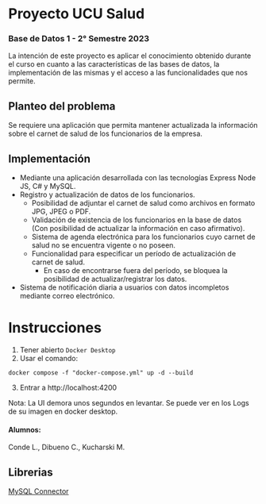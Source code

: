 # Proyecto UCU Salud
### Base de Datos 1 - 2° Semestre 2023
La intención de este proyecto es aplicar el conocimiento obtenido durante el curso en cuanto a las características de las bases de datos, la implementación de las mismas y el acceso a las funcionalidades que nos permite.

## Planteo del problema

Se requiere una aplicación que permita mantener actualizada la información sobre el carnet de salud de los funcionarios de la empresa.

## Implementación

* Mediante una aplicación desarrollada con las tecnologías Express Node JS, C# y MySQL.
* Registro y actualización de datos de los funcionarios.
  * Posibilidad de adjuntar el carnet de salud como archivos en formato JPG, JPEG o PDF.
  * Validación de existencia de los funcionarios en la base de datos (Con posibilidad de actualizar la información en caso afirmativo).
  * Sistema de agenda electrónica para los funcionarios cuyo carnet de salud no se encuentra vigente o no poseen.
  * Funcionalidad para especificar un período de actualización de carnet de salud.
    * En caso de encontrarse fuera del período, se bloquea la posibilidad de actualizar/registrar los datos.
* Sistema de notificación diaria a usuarios con datos incompletos mediante correo electrónico.

# Instrucciones
1. Tener abierto `Docker Desktop` 
2. Usar el comando:
```
docker compose -f "docker-compose.yml" up -d --build 
```
3. Entrar a http://localhost:4200

Nota: La UI demora unos segundos en levantar. Se puede ver en los Logs de su imagen en docker desktop.

#### Alumnos:
Conde L., Dibueno C., Kucharski M.
## Librerias
[MySQL Connector]("https://mysqlconnector.net/tutorials/connect-to-mysql/")
